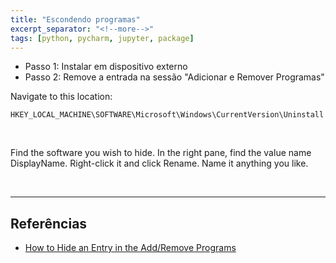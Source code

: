 ```yaml
---
title: "Escondendo programas"
excerpt_separator: "<!--more-->"
tags: [python, pycharm, jupyter, package]
---
```


- Passo 1: Instalar em dispositivo externo
- Passo 2: Remove a entrada na sessão "Adicionar e Remover Programas"

Navigate to this location:

```
HKEY_LOCAL_MACHINE\SOFTWARE\Microsoft\Windows\CurrentVersion\Uninstall
```

<br>

Find the software you wish to hide.
In the right pane, find the value name DisplayName. Right-click it and click Rename. Name it anything you like.

<br>

---

## Referências

- [How to Hide an Entry in the Add/Remove Programs](https://www.wikihow.com/Hide-an-Entry-in-the-Add/Remove-Programs#:~:text=Type%20in%20regedit%20and%20hit%20%E2%86%B5%20Enter%20.,-2&text=2-,Navigate%20to%20this%20location%3A%20HKEY_LOCAL_MACHINE%5CSOFTWARE%5CMicrosoft%5CWindows,software%20you%20wish%20to%20hide.&text=Right%2Dclick%20in%20the%20open,select%20New%E2%86%92DWORD%20Value)
